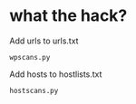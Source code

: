 # what the hack?

Add urls to urls.txt

```
wpscans.py
```
Add hosts to hostlists.txt
```
hostscans.py
```

